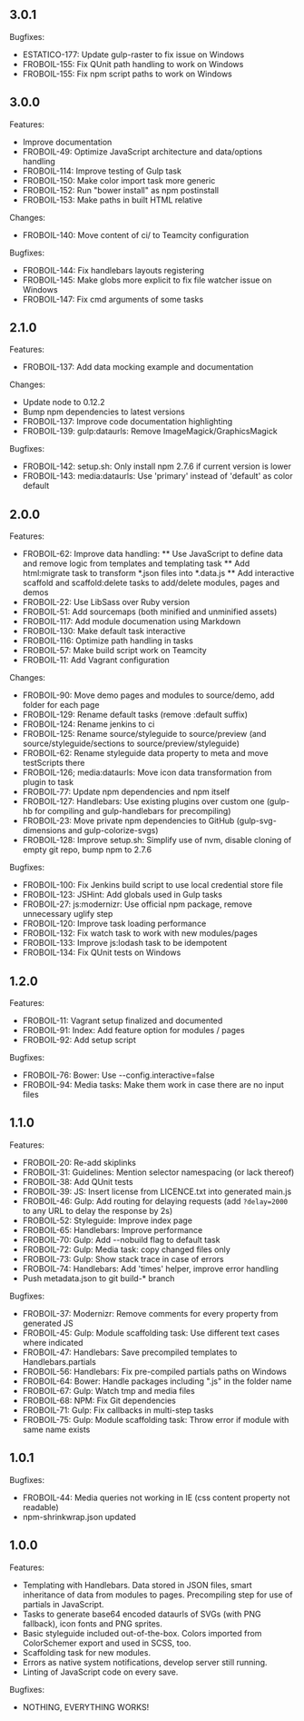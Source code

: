 ## 3.0.1

Bugfixes:

* ESTATICO-177: Update gulp-raster to fix issue on Windows
* FROBOIL-155: Fix QUnit path handling to work on Windows
* FROBOIL-155: Fix npm script paths to work on Windows

## 3.0.0

Features:

* Improve documentation
* FROBOIL-49: Optimize JavaScript architecture and data/options handling
* FROBOIL-114: Improve testing of Gulp task
* FROBOIL-150: Make color import task more generic
* FROBOIL-152: Run "bower install" as npm postinstall
* FROBOIL-153: Make paths in built HTML relative

Changes:

* FROBOIL-140: Move content of ci/ to Teamcity configuration

Bugfixes:

* FROBOIL-144: Fix handlebars layouts registering
* FROBOIL-145: Make globs more explicit to fix file watcher issue on Windows
* FROBOIL-147: Fix cmd arguments of some tasks

## 2.1.0

Features:

* FROBOIL-137: Add data mocking example and documentation

Changes:

* Update node to 0.12.2
* Bump npm dependencies to latest versions
* FROBOIL-137: Improve code documentation highlighting
* FROBOIL-139: gulp:dataurls: Remove ImageMagick/GraphicsMagick

Bugfixes:

* FROBOIL-142: setup.sh: Only install npm 2.7.6 if current version is lower
* FROBOIL-143: media:dataurls: Use 'primary' instead of 'default' as color default

## 2.0.0

Features:

* FROBOIL-62: Improve data handling:
** Use JavaScript to define data and remove logic from templates and templating task
** Add html:migrate task to transform *.json files into *.data.js
** Add interactive scaffold and scaffold:delete tasks to add/delete modules, pages and demos
* FROBOIL-22: Use LibSass over Ruby version
* FROBOIL-51: Add sourcemaps (both minified and unminified assets)
* FROBOIL-117: Add module documenation using Markdown
* FROBOIL-130: Make default task interactive
* FROBOIL-116: Optimize path handling in tasks
* FROBOIL-57: Make build script work on Teamcity
* FROBOIL-11: Add Vagrant configuration

Changes:

* FROBOIL-90: Move demo pages and modules to source/demo, add folder for each page
* FROBOIL-129: Rename default tasks (remove :default suffix)
* FROBOIL-124: Rename jenkins to ci
* FROBOIL-125: Rename source/styleguide to source/preview (and source/styleguide/sections to source/preview/styleguide)
* FROBOIL-62: Rename styleguide data property to meta and move testScripts there
* FROBOIL-126; media:dataurls: Move icon data transformation from plugin to task
* FROBOIL-77: Update npm dependencies and npm itself
* FROBOIL-127: Handlebars: Use existing plugins over custom one (gulp-hb for compiling and gulp-handlebars for precompiling)
* FROBOIL-23: Move private npm dependencies to GitHub (gulp-svg-dimensions and gulp-colorize-svgs)
* FROBOIL-128: Improve setup.sh: Simplify use of nvm, disable cloning of empty git repo, bump npm to 2.7.6

Bugfixes:

* FROBOIL-100: Fix Jenkins build script to use local credential store file
* FROBOIL-123: JSHint: Add globals used in Gulp tasks
* FROBOIL-27: js:modernizr: Use official npm package, remove unnecessary uglify step
* FROBOIL-120: Improve task loading performance
* FROBOIL-132: Fix watch task to work with new modules/pages
* FROBOIL-133: Improve js:lodash task to be idempotent
* FROBOIL-134: Fix QUnit tests on Windows

## 1.2.0

Features:

* FROBOIL-11: Vagrant setup finalized and documented
* FROBOIL-91: Index: Add feature option for modules / pages
* FROBOIL-92: Add setup script

Bugfixes:

* FROBOIL-76: Bower: Use --config.interactive=false
* FROBOIL-94: Media tasks: Make them work in case there are no input files

## 1.1.0

Features:

* FROBOIL-20: Re-add skiplinks
* FROBOIL-31: Guidelines: Mention selector namespacing (or lack thereof)
* FROBOIL-38: Add QUnit tests
* FROBOIL-39: JS: Insert license from LICENCE.txt into generated main.js
* FROBOIL-46: Gulp: Add routing for delaying requests (add ```?delay=2000``` to any URL to delay the response by 2s)
* FROBOIL-52: Styleguide: Improve index page
* FROBOIL-65: Handlebars: Improve performance
* FROBOIL-70: Gulp: Add --nobuild flag to default task
* FROBOIL-72: Gulp: Media task: copy changed files only
* FROBOIL-73: Gulp: Show stack trace in case of errors
* FROBOIL-74: Handlebars: Add 'times' helper, improve error handling
* Push metadata.json to git build-* branch

Bugfixes:

* FROBOIL-37: Modernizr: Remove comments for every property from generated JS
* FROBOIL-45: Gulp: Module scaffolding task: Use different text cases where indicated
* FROBOIL-47: Handlebars: Save precompiled templates to Handlebars.partials
* FROBOIL-56: Handlebars: Fix pre-compiled partials paths on Windows
* FROBOIL-64: Bower: Handle packages including ".js" in the folder name
* FROBOIL-67: Gulp: Watch tmp and media files
* FROBOIL-68: NPM: Fix Git dependencies
* FROBOIL-71: Gulp: Fix callbacks in multi-step tasks
* FROBOIL-75: Gulp: Module scaffolding task: Throw error if module with same name exists

## 1.0.1

Bugfixes:

* FROBOIL-44: Media queries not working in IE (css content property not readable)
* npm-shrinkwrap.json updated

## 1.0.0

Features:

* Templating with Handlebars. Data stored in JSON files, smart inheritance of data from modules to pages. Precompiling step for use of partials in JavaScript.
* Tasks to generate base64 encoded dataurls of SVGs (with PNG fallback), icon fonts and PNG sprites.
* Basic styleguide included out-of-the-box. Colors imported from ColorSchemer export and used in SCSS, too.
* Scaffolding task for new modules.
* Errors as native system notifications, develop server still running.
* Linting of JavaScript code on every save.

Bugfixes:

* NOTHING, EVERYTHING WORKS!
